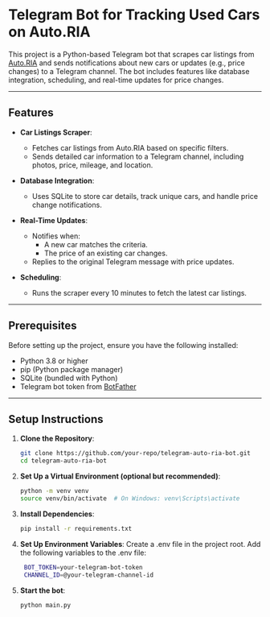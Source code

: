 # Telegram Bot for Tracking Used Cars on Auto.RIA

This project is a Python-based Telegram bot that scrapes car listings from [Auto.RIA](https://auto.ria.com/) and sends notifications about new cars or updates (e.g., price changes) to a Telegram channel. The bot includes features like database integration, scheduling, and real-time updates for price changes.

---

## Features

- **Car Listings Scraper**:
  - Fetches car listings from Auto.RIA based on specific filters.
  - Sends detailed car information to a Telegram channel, including photos, price, mileage, and location.

- **Database Integration**:
  - Uses SQLite to store car details, track unique cars, and handle price change notifications.

- **Real-Time Updates**:
  - Notifies when:
    - A new car matches the criteria.
    - The price of an existing car changes.
  - Replies to the original Telegram message with price updates.

- **Scheduling**:
  - Runs the scraper every 10 minutes to fetch the latest car listings.

---

## Prerequisites

Before setting up the project, ensure you have the following installed:

- Python 3.8 or higher
- pip (Python package manager)
- SQLite (bundled with Python)
- Telegram bot token from [BotFather](https://core.telegram.org/bots#botfather)

---

## Setup Instructions

1. **Clone the Repository**:
   ```bash
   git clone https://github.com/your-repo/telegram-auto-ria-bot.git
   cd telegram-auto-ria-bot
   ```
2. **Set Up a Virtual Environment (optional but recommended)**:
   ```bash
   python -m venv venv
   source venv/bin/activate  # On Windows: venv\Scripts\activate
   ```
3. **Install Dependencies**:
   ```bash
   pip install -r requirements.txt
   ```
4. **Set Up Environment Variables**:
   Create a .env file in the project root.
   Add the following variables to the .env file:
   ```bash
    BOT_TOKEN=your-telegram-bot-token
    CHANNEL_ID=@your-telegram-channel-id
   ```
5. **Start the bot**:
   ```bash
   python main.py
   ```

